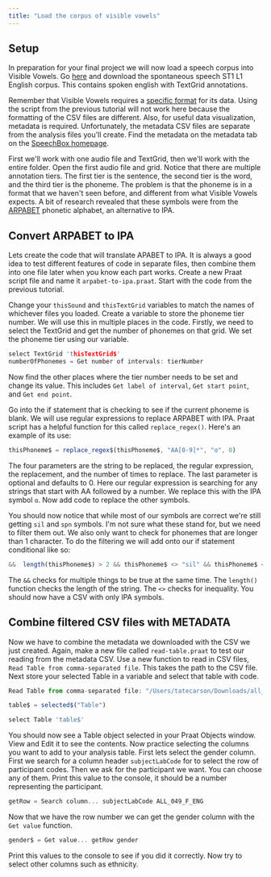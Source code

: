 ```yaml
---
title: "Load the corpus of visible vowels"
---
```


## Setup 

In preparation for your final project we will now load a speech corpus into Visible Vowels. Go [here](https://speechbox.linguistics.northwestern.edu/ALLSSTARcentral/#!/recordings) and download the spontaneous speech ST1 L1 English corpus. This contains spoken english with TextGrid annotations. 

Remember that Visible Vowels requires a [specific format](https://www.visiblevowels.org/#help) for its data. Using the script from the previous tutorial will not work here because the formatting of the CSV files are different. Also, for useful data visualization, metadata is required. Unfortunately, the metadata CSV files are separate from the analysis files you'll create. Find the metadata on the metadata tab on the [SpeechBox homepage](https://speechbox.linguistics.northwestern.edu/#!/home). 

First we'll work with one audio file and TextGrid, then we'll work with the entire folder. Open the first audio file and grid. Notice that there are multiple annotation tiers. The first tier is the sentence, the second tier is the word, and the third tier is the phoneme. The problem is that the phoneme is in a format that we haven't seen before, and different from what Visible Vowels expects. A bit of research revealed that these symbols were from the [ARPABET](https://en.wikipedia.org/wiki/ARPABET) phonetic alphabet, an alternative to IPA. 

## Convert ARPABET to IPA

Lets create the code that will translate APABET to IPA. It is always a good idea to test different features of code in separate files, then combine them into one file later when you know each part works. Create a new Praat script file and name it `arpabet-to-ipa.praat`. Start with the code from the previous tutorial. 

Change your `thisSound` and `thisTextGrid` variables to match the names of whichever files you loaded. Create a variable to store the phoneme tier number. We will use this in multiple places in the code. Firstly, we need to select the TextGrid and get the number of phonemes on that grid. We set the phoneme tier using our variable. 

```c
select TextGrid 'thisTextGrid$'
numberOfPhonemes = Get number of intervals: tierNumber
```

Now find the other places where the tier number needs to be set and change its value. This includes `Get label of interval`, `Get start point`, and `Get end point`. 

Go into the if statement that is checking to see if the current phoneme is blank. We will use regular expressions to replace ARPABET with IPA. Praat script has a helpful function for this called `replace_regex()`. Here's an example of its use: 

```js
thisPhoneme$ = replace_regex$(thisPhoneme$, "AA[0-9]*", "ɑ", 0)
```

The four parameters are the string to be replaced, the regular expression, the replacement, and the number of times to replace. The last parameter is optional and defaults to 0.  Here our regular expression is searching for any strings that start with AA followed by a number. We replace this with the IPA symbol `ɑ`. Now add code to replace the other symbols.

You should now notice that while most of our symbols are correct we're still getting `sil` and `spn` symbols. I'm not sure what these stand for, but we need to filter them out. We also only want to check for phonemes that are longer than 1 character. To do the filtering we will add onto our if statement conditional like so: 

```js
&&  length(thisPhoneme$) > 2 && thisPhoneme$ <> "sil" && thisPhoneme$ <> "spn"
```

The `&&` checks for multiple things to be true at the same time. The `length()` function checks the length of the string. The `<>` checks for inequality. You should now have a CSV with only IPA symbols.

## Combine filtered CSV files with METADATA

Now we have to combine the metadata we downloaded with the CSV we just created. Again, make a new file called `read-table.praat` to test our reading from the metadata CSV. Use a new function to read in CSV files, `Read Table from comma-separated file`. This takes the path to the CSV file. Next store your selected Table in a variable and select that table with code. 

```js
Read Table from comma-separated file: "/Users/tatecarson/Downloads/all_50_demo.csv"

table$ = selected$("Table")

select Table 'table$'
```

You should now see a Table object selected in your Praat Objects window. View and Edit it to see the contents. Now practice selecting the columns you want to add to your analysis table. First lets select the gender column. First we search for a column header `subjectLabCode` for to select the row of participant codes. Then we ask for the participant we want. You can choose any of them. Print this value to the console, it should be a number representing the participant.

```js
getRow = Search column... subjectLabCode ALL_049_F_ENG
```

Now that we have the row number we can get the gender column with the `Get value` function. 

```js
gender$ = Get value... getRow gender
```

Print this values to the console to see if you did it correctly. Now try to select other columns such as ethnicity. 
